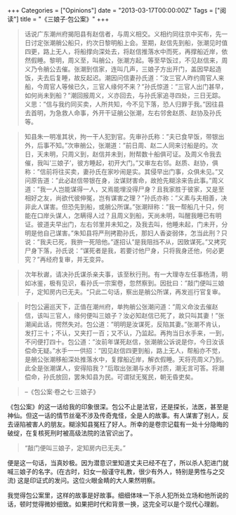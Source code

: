 +++
Categories = ["Opinions"]
date =  "2013-03-17T00:00:00Z"
Tags = ["阅读"]
title = "《三娘子·包公案》"
+++

>话说广东潮州府揭阳县有赵信者，与周义相交。义相约同往京中买布，先一日讨定张潮艄公船只，约次日黎明船上会。至期，赵信先到船，张潮见时值四更，路上无人，将船撑向深处去，将赵信推落水中而死，再撑船近岸，依然假睡。黎明，周义至，叫艄公，张潮方起。等至早饭过，不见赵信来，周义乃令艄公去催。张潮到信家，连叫几声，三娘子方出开门，盖因早起造饭，夫去后复睡，故反起迟。潮因问信妻孙氏道：”汝三官人昨约周官人来船，今周官人等候已久，三官人缘何不来？”孙氏惊道：”三官人出门甚早，如何尚未到船？”潮回报周义，义亦回去，与孙氏家追寻四处，三日无踪。义思：”信与我约同买卖，人所共知，今不见下落，恐人归罪于我。”因往县去首明，为急救人命事，外开干证艄公张潮，左右邻舍赵质、赵协及孙氏等。

>知县朱一明准其状，拘一干人犯到官。先审孙氏称：”夫已食早饭，带银出外，后事不知。”次审艄公，张潮道：”前日周、赵二人同来讨船是的。次日，天未明，只周义到，赵信并未到，附帮数十船俱可证。及周义令我去催，我叫’三娘子’，彼方睡起，初开大门。”又审左右邻。赵质、赵协，俱称：”信前将往买卖，妻孙氏在家吵闹是实。其侵早出门事，众俱未见。”又问原告道：”此必赵信带银在身，汝谋财害命，故抢先糊涂来告此事。”周义道：”我一人岂能谋得一人，又焉能埋没得尸身？且我家胜于彼家，又是至相好之友，尚欲代彼伸冤，岂有谋害之理？”孙氏亦称：”义素与夫相善，决非此人谋害。但恐先到船，或艄公所谋。”张潮辩称：”我一帮船几十只，何能在口岸头谋人，怎瞒得人过？且周义到船，天尚未明，叫醒我睡已有明证。彼道夫早出门，左右邻里并未知之，及我去叫，他睡未起，门未开，分明是他自己谋害。”朱知县将严刑拷勘孙氏，那妇人香姿弱体，怎当此刑？只说：”我夫已死，我拚一死陪他。”遂招认”是我阻挡不从，因致谋死。”又拷究尸身下落，孙氏说：”谋死者是我，若要讨他尸身，只将我身还他，何必更究？”再经府复审，并无变异。

>次年秋谳，请决孙氏谋杀亲夫事，该至秋行刑。有一大理寺左任事杨清，明如冰鉴，极有见识，看孙氏一宗案卷，忽然察到。因批曰：”敲门便叫三娘子，定知房内已无夫。“只此二句话，察出是艄公所谋，再发巡行官复审。

>时包公遍巡天下，正值在潮州府，单拘艄公张潮问道：”周义命汝去催赵信，该叫三官人，缘何便叫三娘子？汝必知赵信已死了，故只叫其妻！”张潮闻此话，愕然失对。包公道：”明明是汝谋死，反陷其妻。”张潮不肯认，发打三十；不认，又夹打一百；又不认，乃监起。再拘当日水手来，一到，不问便打四十。包公道：”汝前年谋死赵信，张潮艄公诉说是你，今日汝该偿命无疑。”水手一一供招：”因见赵信四更到船，路上无人，帮船亦不觉，是艄公张潮移船深处推落水中，复撑船近岸，解衣假睡。天将亮周义乃到。此全是张潮谋人，安得陷我？”后取出张潮与水手对质，潮无言可答。将潮偿命，孙氏放回，罢朱知县为民。可谓狱无冤民，朝无昏吏矣。

>–《包公案·卷之七·三娘子》

《包公案》的这一话给我的印象很深。包公不止是法官，还是探长，法医，甚至是神仙。但这一话的情节丝毫不涉及传奇鬼怪，全是人的故事。有人谋害了别人，反去诬陷被害人的朋友。糊涂知县冤枉了好人。所幸的是卷宗记载有一处十分隐晦的破绽，在复核死刑时被高级法院的法官识出了。

>“敲门便叫三娘子，定知房内已无夫。”

便是这一句话，当真妙极。因为潜意识里知道丈夫已经不在了，所以杀人犯进门就喊三娘子的名字。(在古时，妇女一般谨守礼教，很少有外人，特别是男性与之交流) 这是印证式的发问。这位火眼金睛的大人果然明察。

我觉得包公案里，这样的故事是好故事。细细体味一下杀人犯所处立场和他所说的话，顿时觉得微妙细致。如果把时代和背景一换，这完全可以是个现代心理剧。
